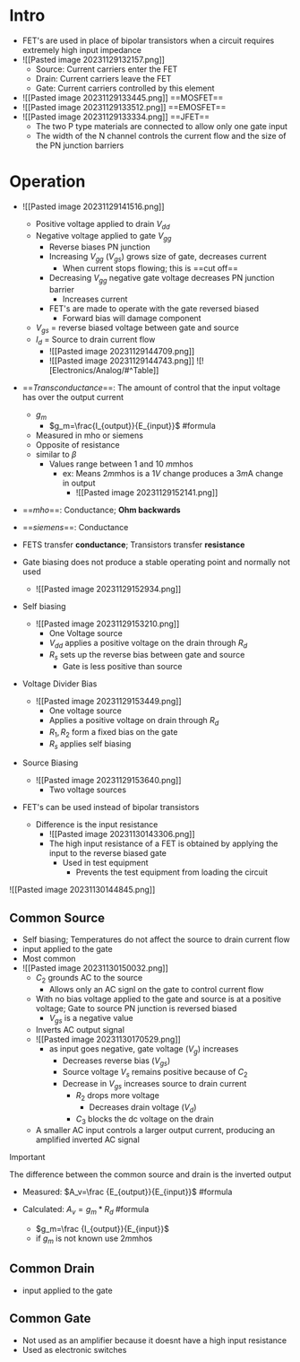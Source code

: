 # Intro

- FET's are used in place of bipolar transistors when a circuit requires extremely high input impedance 
- ![[Pasted image 20231129132157.png]] 
	- Source: Current carriers enter the FET
	- Drain: Current carriers leave the FET
	- Gate: Current carriers controlled by this element
- ![[Pasted image 20231129133445.png]] ==MOSFET== 
- ![[Pasted image 20231129133512.png]] ==EMOSFET== 
- ![[Pasted image 20231129133334.png]] ==JFET== 
	- The two P type materials are connected to allow only one gate input
	- The width of the N channel controls the current flow and the size of the PN junction barriers

# Operation

- ![[Pasted image 20231129141516.png]] 
	- Positive voltage applied to drain $V_{dd}$
	- Negative voltage applied to gate $V_{gg}$
		- Reverse biases PN junction
		- Increasing $V_{gg}$ ($V_{gs}$) grows size of gate, decreases current
			- When current stops flowing; this is ==cut off== 
		- Decreasing $V_{gg}$ negative gate voltage decreases PN junction barrier
			- Increases current
		- FET's are made to operate with the gate reversed biased
			- Forward bias will damage component
	- $V_{gs}$ = reverse biased voltage between gate and source
	- $I_{d}$ = Source to drain current flow
		- ![[Pasted image 20231129144709.png]] 
		- ![[Pasted image 20231129144743.png]] ![![Electronics/Analog/#^Table]]
- ==*Transconductance*==: The amount of control that the input voltage has over the output current 
	- $g_m$ 
		- $g_m=\frac{I_{output}}{E_{input}}$ #formula 
	- Measured in mho or siemens
	- Opposite of resistance
	- similar to $\beta$ 
		- Values range between 1 and 10 $m$mhos 
			- ex: Means 2$m$mhos is a 1$V$ change produces a 3$m$A change in output
				- ![[Pasted image 20231129152141.png]] 
- ==*mho*==: Conductance; **Ohm backwards** 
- ==*siemens*==: Conductance
- FETS transfer **conductance**; Transistors transfer **resistance**
- Gate biasing does not produce a stable operating point and normally not used
	- ![[Pasted image 20231129152934.png]] 
- Self biasing
	- ![[Pasted image 20231129153210.png]] 
		- One Voltage source
		- $V_{dd}$ applies a positive voltage on the drain through $R_d$ 
		- $R_s$ sets up the reverse bias between gate and source
			- Gate is less positive than source
- Voltage Divider Bias
	- ![[Pasted image 20231129153449.png]] 
		- One voltage source
		- Applies a positive voltage on drain through $R_d$ 
		- $R_1,R_2$ form a fixed bias on the gate
		- $R_s$ applies self biasing
- Source Biasing
	- ![[Pasted image 20231129153640.png]] 
		- Two voltage sources

- FET's can be used instead of bipolar transistors
	- Difference is the input resistance
		- ![[Pasted image 20231130143306.png]] 
		- The high input resistance of a FET is obtained by applying the input to the reverse biased gate
			- Used in test equipment
				- Prevents the test equipment from loading the circuit

![[Pasted image 20231130144845.png]] 

## Common Source

- Self biasing; Temperatures do not affect the source to drain current flow
- input applied to the gate
- Most common
- ![[Pasted image 20231130150032.png]] 
	- $C_2$ grounds AC to the source
		- Allows only an AC signl on the gate to control current flow
	- With no bias voltage applied to the gate and source is at a positive voltage; Gate to source PN junction is reversed biased
		- $V_{gs}$ is a negative value
	- Inverts AC output signal
	- ![[Pasted image 20231130170529.png]] 
		- as input goes negative, gate voltage ($V_g$) increases
			- Decreases reverse bias ($V_{gs}$)
			- Source voltage $V_s$ remains positive because of $C_2$ 
			- Decrease in $V_{gs}$ increases source to drain current
				- $R_2$ drops more voltage
					- Decreases drain voltage ($V_d$)
				- $C_3$ blocks the dc voltage on the drain
	- A smaller AC input controls a larger output current, producing an amplified inverted AC signal

>[!Important]
>The difference between the common source and drain is the inverted output  

- Measured: $A_v=\frac {E_{output}}{E_{input}}$ #formula 

- Calculated: $A_v=g_m*R_d$ #formula 
	- $g_m=\frac {I_{output}}{E_{input}}$ 
	- if $g_m$ is not known use 2$m$mhos 

## Common Drain

- input applied to the gate


## Common Gate

- Not used as an amplifier because it doesnt have a high input resistance
- Used as electronic switches



